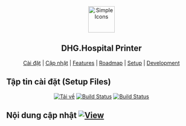 <div align="center">
  <img src="https://raw.githubusercontent.com/dh-hos/dhg.hospitalprinter/main/Deploy_Tools/Logo.ico" alt="Simple Icons" width=70>
  <h2>DHG.Hospital Printer</h2>
  
[Cài đặt](https://github.com/dh-hos/dhg.hospitalprinter/blob/main/README.md#t%E1%BA%ADp-tin-c%C3%A0i-%C4%91%E1%BA%B7t-setup-files) | [Cập nhật](https://github.com/dh-hos/dhg.hospitalprinter/blob/main/README.md#n%E1%BB%99i-dung-c%E1%BA%ADp-nh%E1%BA%ADt) | [Features](https://github.com/Daniel31x13/link-warden#features) | [Roadmap](https://github.com/Daniel31x13/link-warden/wiki#project-roadmap) | [Setup](https://github.com/Daniel31x13/link-warden#setup) | [Development](https://github.com/Daniel31x13/link-warden#linkwarden-development)
  
</div>

## Tập tin cài đặt (Setup Files)
<div align="center">
  
[![Tải về](https://img.shields.io/badge/Tải%20file%20cài%20đặt-Google%2001-blue?logo=googledrive)](https://drive.google.com/drive/u/0/folders/1RbeOCD7xo4ykxMIYoWIIFpa4CGyEFK0H) [![Build Status](https://img.shields.io/badge/Tải%20file%20cài%20đặt-Google%2002-blue?logo=googledrive)](https://drive.google.com/drive/u/0/folders/1P5fwwDAB3mwOiLydvbRMZgbuBoY-FN5t) [![Build Status](https://img.shields.io/badge/Tải%20file%20cài%20đặt-Onedrive-blue??style=for-the-badge&logo=microsoftonedrive)](https://studentssolano-my.sharepoint.com/:f:/g/personal/bk_students_solano_edu/EoGDIpmdElBGh9lwKDiL2jUBm5_YZo0g6_z_pWZn7WzcaQ?e=qniaSf)
  
</div>

## Nội dung cập nhật [![View](https://img.shields.io/badge/Tải%20file%20cài%20đặt-Google%2001-blue?logo=googledrive)](https://github.com/oth-dhghospital/dhg.hospitalprinter/commits/main)
